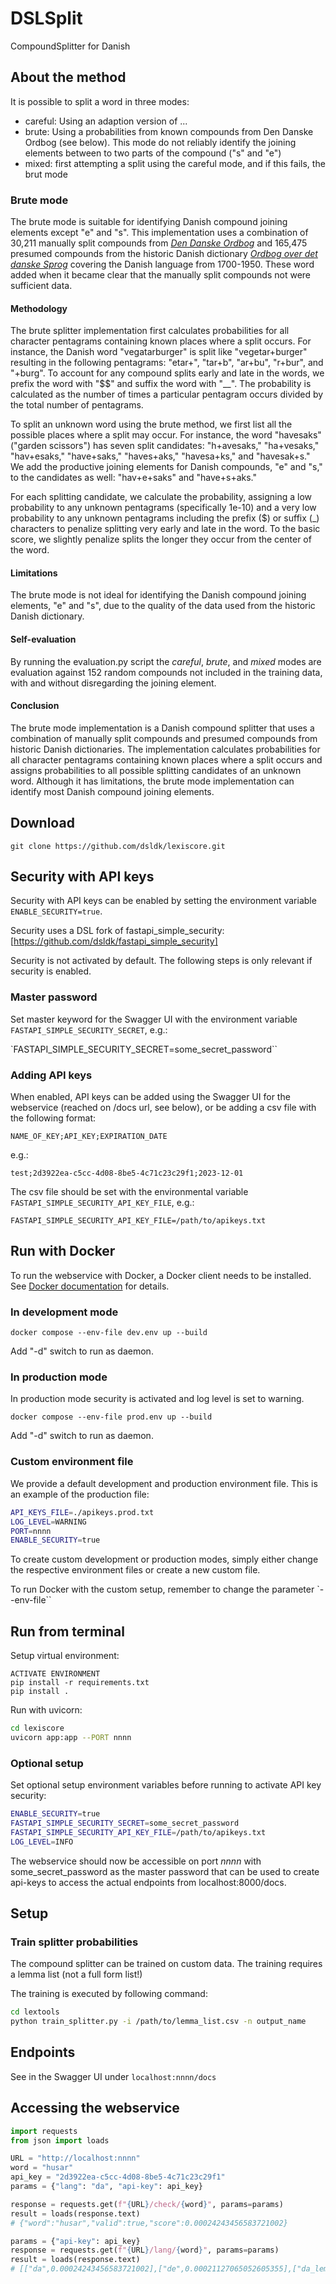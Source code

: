 # DSLSplit

CompoundSplitter for Danish

## About the method

It is possible to split a word in three modes:

* careful: Using an adaption version of ...
* brute: Using a probabilities from known compounds from Den Danske Ordbog (see below). This mode do not reliably identify the joining elements between to two parts of the compound ("s" and "e")
* mixed: first attempting a split using the careful mode, and if this fails, the brut mode

### Brute mode

The brute mode is suitable for identifying Danish compound joining elements except "e" and "s". This implementation uses a combination of 30,211 manually split compounds from [_Den Danske Ordbog_](ordnet.dk/ddo) and 165,475 presumed compounds from the historic Danish dictionary [_Ordbog over det danske Sprog_](ordnet.dk/ods) covering the Danish language from 1700-1950. These word added when it became clear that the manually split compounds not were sufficient data.

#### Methodology

The brute splitter implementation first calculates probabilities for all character pentagrams containing known places where a split occurs. For instance, the Danish word "vegatarburger" is split like "vegetar+burger" resulting in the following pentagrams: "etar+", "tar+b", "ar+bu", "r+bur", and "+burg". To account for any compound splits early and late in the words, we prefix the word with "$$" and suffix the word with "__". The probability is calculated as the number of times a particular pentagram occurs divided by the total number of pentagrams.

To split an unknown word using the brute method, we first list all the possible places where a split may occur. For instance, the word "havesaks" ("garden scissors") has seven split candidates: "h+avesaks," "ha+vesaks," "hav+esaks," "have+saks," "haves+aks," "havesa+ks," and "havesak+s." We add the productive joining elements for Danish compounds, "e" and "s," to the candidates as well: "hav+e+saks" and "have+s+aks."

For each splitting candidate, we calculate the probability, assigning a low probability to any unknown pentagrams (specifically 1e-10) and a very low probability to any unknown pentagrams including the prefix ($) or suffix (_) characters to penalize splitting very early and late in the word. To the basic score, we slightly penalize splits the longer they occur from the center of the word.

#### Limitations

The brute mode is not ideal for identifying the Danish compound joining elements, "e" and "s", due to the quality of the data used from the historic Danish dictionary.

#### Self-evaluation

By running the evaluation.py script the _careful_, _brute_, and _mixed_ modes are evaluation against 152 random compounds not included in the training data, with and without disregarding the joining element.

#### Conclusion

The brute mode implementation is a Danish compound splitter that uses a combination of manually split compounds and presumed compounds from historic Danish dictionaries. The implementation calculates probabilities for all character pentagrams containing known places where a split occurs and assigns probabilities to all possible splitting candidates of an unknown word. Although it has limitations, the brute mode implementation can identify most Danish compound joining elements.


## Download

```console
git clone https://github.com/dsldk/lexiscore.git
```

## Security with API keys

Security with API keys can be enabled by setting the environment variable `ENABLE_SECURITY=true`. 

Security uses a DSL fork of fastapi_simple_security: [https://github.com/dsldk/fastapi_simple_security]

Security is not activated by default. The following steps is only relevant if security is enabled.

### Master password

Set master keyword for the Swagger UI with the environment variable `FASTAPI_SIMPLE_SECURITY_SECRET`, e.g.:

`FASTAPI_SIMPLE_SECURITY_SECRET=some_secret_password``

### Adding API keys

When enabled, API keys can be added using the Swagger UI for the webservice (reached on /docs url, see below), or be adding a csv file with the following format:

`
NAME_OF_KEY;API_KEY;EXPIRATION_DATE
`

e.g.:

`test;2d3922ea-c5cc-4d08-8be5-4c71c23c29f1;2023-12-01`

The csv file should be set with the environmental variable `FASTAPI_SIMPLE_SECURITY_API_KEY_FILE`, e.g.:

`FASTAPI_SIMPLE_SECURITY_API_KEY_FILE=/path/to/apikeys.txt`

## Run with Docker

To run the webservice with Docker, a Docker client needs to be installed. See [Docker documentation](https://www.docker.com) for details.

### In development mode

```console
docker compose --env-file dev.env up --build
```

Add "-d" switch to run as daemon.

### In production mode

In production mode security is activated and log level is set to warning.

```console
docker compose --env-file prod.env up --build
```

Add "-d" switch to run as daemon.

### Custom environment file

We provide a default development and production environment file.
This is an example of the production file:

```bash
API_KEYS_FILE=./apikeys.prod.txt
LOG_LEVEL=WARNING
PORT=nnnn
ENABLE_SECURITY=true
```
To create custom development or production modes, simply either change the respective environment files or create a new custom file. 

To run Docker with the custom setup, remember to change the parameter `--env-file``

## Run from terminal

Setup virtual environment:

```console
ACTIVATE ENVIRONMENT
pip install -r requirements.txt
pip install .
```

Run with uvicorn:

```bash
cd lexiscore
uvicorn app:app --PORT nnnn
```

### Optional setup

Set optional setup environment variables before running to activate API key security:

```bash
ENABLE_SECURITY=true
FASTAPI_SIMPLE_SECURITY_SECRET=some_secret_password
FASTAPI_SIMPLE_SECURITY_API_KEY_FILE=/path/to/apikeys.txt
LOG_LEVEL=INFO
```

The webservice should now be accessible on port _nnnn_ with some_secret_password as the master password that can be used to create api-keys to access the actual endpoints from localhost:8000/docs.

## Setup
### Train splitter probabilities
The compound splitter can be trained on custom data.
The training requires a lemma list (not a full form list!)

The training is executed by following command:
```bash
cd lextools
python train_splitter.py -i /path/to/lemma_list.csv -n output_name
```


## Endpoints

See in the Swagger UI under `localhost:nnnn/docs`

## Accessing the webservice

```python
import requests
from json import loads

URL = "http://localhost:nnnn"
word = "husar"
api_key = "2d3922ea-c5cc-4d08-8be5-4c71c23c29f1"
params = {"lang": "da", "api-key": api_key}

response = requests.get(f"{URL}/check/{word}", params=params)
result = loads(response.text)
# {"word":"husar","valid":true,"score":0.00024243456583721002}

params = {"api-key": api_key}
response = requests.get(f"{URL}/lang/{word}", params=params)
result = loads(response.text)
# [["da",0.00024243456583721002],["de",0.00021127065052605355],["da_lemma",0.0001922643763442915],["en",4.605676657984788e-06]]
```
